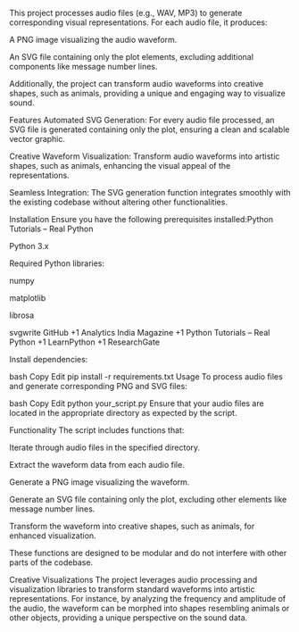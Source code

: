 This project processes audio files (e.g., WAV, MP3) to generate corresponding visual representations. For each audio file, it produces:​

A PNG image visualizing the audio waveform.

An SVG file containing only the plot elements, excluding additional components like message number lines.​

Additionally, the project can transform audio waveforms into creative shapes, such as animals, providing a unique and engaging way to visualize sound.​

Features
Automated SVG Generation: For every audio file processed, an SVG file is generated containing only the plot, ensuring a clean and scalable vector graphic.

Creative Waveform Visualization: Transform audio waveforms into artistic shapes, such as animals, enhancing the visual appeal of the representations.

Seamless Integration: The SVG generation function integrates smoothly with the existing codebase without altering other functionalities.​

Installation
Ensure you have the following prerequisites installed:​
Python Tutorials – Real Python

Python 3.x

Required Python libraries:

numpy

matplotlib

librosa

svgwrite​
GitHub
+1
Analytics India Magazine
+1
Python Tutorials – Real Python
+1
LearnPython
+1
ResearchGate

Install dependencies:​

bash
Copy
Edit
pip install -r requirements.txt
Usage
To process audio files and generate corresponding PNG and SVG files:​

bash
Copy
Edit
python your_script.py
Ensure that your audio files are located in the appropriate directory as expected by the script.​

Functionality
The script includes functions that:​

Iterate through audio files in the specified directory.

Extract the waveform data from each audio file.

Generate a PNG image visualizing the waveform.

Generate an SVG file containing only the plot, excluding other elements like message number lines.

Transform the waveform into creative shapes, such as animals, for enhanced visualization.​

These functions are designed to be modular and do not interfere with other parts of the codebase.​

Creative Visualizations
The project leverages audio processing and visualization libraries to transform standard waveforms into artistic representations. For instance, by analyzing the frequency and amplitude of the audio, the waveform can be morphed into shapes resembling animals or other objects, providing a unique perspective on the sound data.
